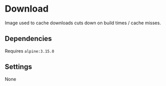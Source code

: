 # Download

Image used to cache downloads cuts down on build times / cache misses.

## Dependencies

Requires `alpine:3.15.0`

## Settings

None
